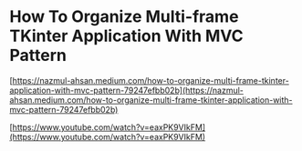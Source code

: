 # How To Organize Multi-frame TKinter Application With MVC Pattern

[https://nazmul-ahsan.medium.com/how-to-organize-multi-frame-tkinter-application-with-mvc-pattern-79247efbb02b](https://nazmul-ahsan.medium.com/how-to-organize-multi-frame-tkinter-application-with-mvc-pattern-79247efbb02b)

[https://www.youtube.com/watch?v=eaxPK9VIkFM](https://www.youtube.com/watch?v=eaxPK9VIkFM)
